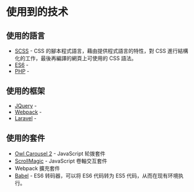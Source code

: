 # 使用到的技术

## 使用的語言

* [SCSS](http://compass-style.org/ "Compass") - CSS 的腳本程式語言，藉由提供程式語言的特性，對 CSS 進行結構化的工作，最後再編譯的網頁上可使用的 CSS 語法。
* [ES6](http://es6.ruanyifeng.com/) - 
* [PHP](https://secure.php.net/) -

## 使用的框架

* [JQuery](https://jquery.com/) -
* [Webpack](https://webpack.github.io/) -
* [Laravel](https://d.laravel-china.org/) -


## 使用的套件

* [Owl Carousel 2](https://owlcarousel2.github.io/OwlCarousel2/) - JavaScript 轮拨套件
* [ScrollMagic](http://scrollmagic.io/) - JavaScript 卷軸交互套件
* Webpack 擴充套件
* [Babel](https://babeljs.io/) - ES6 转码器，可以将 ES6 代码转为 ES5 代码，从而在现有环境执行。



